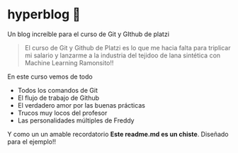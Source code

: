 # hyperblog 💚
Un blog increíble para el curso de Git y GIthub de platzi
>El curso de Git y Github de Platzi es lo que me hacia falta para triplicar mi salario y lanzarme a la industria del tejidoo de lana sintética con Machine Learning
>Ramonsito!!

En este curso vemos de todo 
* Todos los comandos de Git
* El flujo de trabajo de Github
* El verdadero amor por las buenas prácticas 
* Trucos muy locos del profesor
* Las personalidades múltiples de Freddy

Y como un un amable recordatorio **Este readme.md es un chiste**. Diseñado para el ejemplo!!
